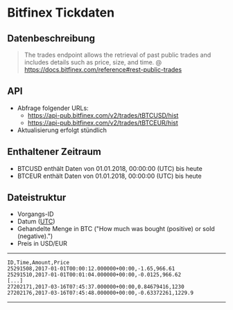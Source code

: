 # Bitfinex Tickdaten

## Datenbeschreibung

> The trades endpoint allows the retrieval of past public trades and includes
> details such as price, size, and time.
>@ https://docs.bitfinex.com/reference#rest-public-trades


## API

- Abfrage folgender URLs:
    - https://api-pub.bitfinex.com/v2/trades/tBTCUSD/hist
    - https://api-pub.bitfinex.com/v2/trades/tBTCEUR/hist
- Aktualisierung erfolgt stündlich

## Enthaltener Zeitraum

- BTCUSD enthält Daten von 01.01.2018, 00:00:00 (UTC) bis heute
- BTCEUR enthält Daten von 01.01.2018, 00:00:00 (UTC) bis heute

## Dateistruktur
- Vorgangs-ID
- Datum ([UTC](https://de.wikipedia.org/wiki/Koordinierte_Weltzeit))
- Gehandelte Menge in BTC ("How much was bought (positive) or sold (negative).")
- Preis in USD/EUR

---
    ID,Time,Amount,Price
    25291508,2017-01-01T00:00:12.000000+00:00,-1.65,966.61
    25291510,2017-01-01T00:01:04.000000+00:00,-0.0125,966.62
    [...]
    27202171,2017-03-16T07:45:37.000000+00:00,0.84679416,1230
    27202176,2017-03-16T07:45:48.000000+00:00,-0.63372261,1229.9
---
